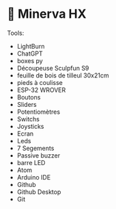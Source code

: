 # 🔸 Minerva HX

Tools:
  - LightBurn
  - ChatGPT
  - boxes py
  - Découpeuse Sculpfun S9
  - feuille de bois de tilleul 30x21cm
  - pieds à coulisse
  - ESP-32 WROVER
  - Boutons
  - Sliders
  - Potentiomètres
  - Switchs
  - Joysticks
  - Ecran
  - Leds
  - 7 Segements
  - Passive buzzer
  - barre LED
  - Atom
  - Arduino IDE
  - Github
  - Github Desktop
  - Git
